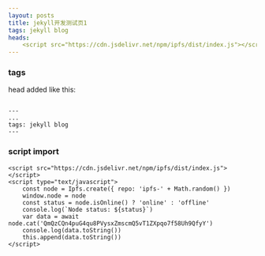 ```yaml
---
layout: posts
title: jekyll开发测试页1
tags: jekyll blog
heads: 
    <script src="https://cdn.jsdelivr.net/npm/ipfs/dist/index.js"></script>
---
```


### tags
head added like this:

```text

---
...
tags: jekyll blog
---

```

### script import

<script src="https://cdn.jsdelivr.net/npm/ipfs/dist/index.js"></script>
<script type="text/javascript">
    const node = Ipfs.create({ repo: 'ipfs-' + Math.random() })
    window.node = node
    const status = node.isOnline() ? 'online' : 'offline'
    console.log(`Node status: ${status}`)
    var data = await node.cat('QmQzCQn4puG4qu8PVysxZmscmQ5vT1ZXpqo7f58Uh9QfyY')
    console.log(data.toString())
    this.append(data.toString())
</script>

```text
<script src="https://cdn.jsdelivr.net/npm/ipfs/dist/index.js"></script>
<script type="text/javascript">
    const node = Ipfs.create({ repo: 'ipfs-' + Math.random() })
    window.node = node
    const status = node.isOnline() ? 'online' : 'offline'
    console.log(`Node status: ${status}`)
    var data = await node.cat('QmQzCQn4puG4qu8PVysxZmscmQ5vT1ZXpqo7f58Uh9QfyY')
    console.log(data.toString())
    this.append(data.toString())
</script>
```


